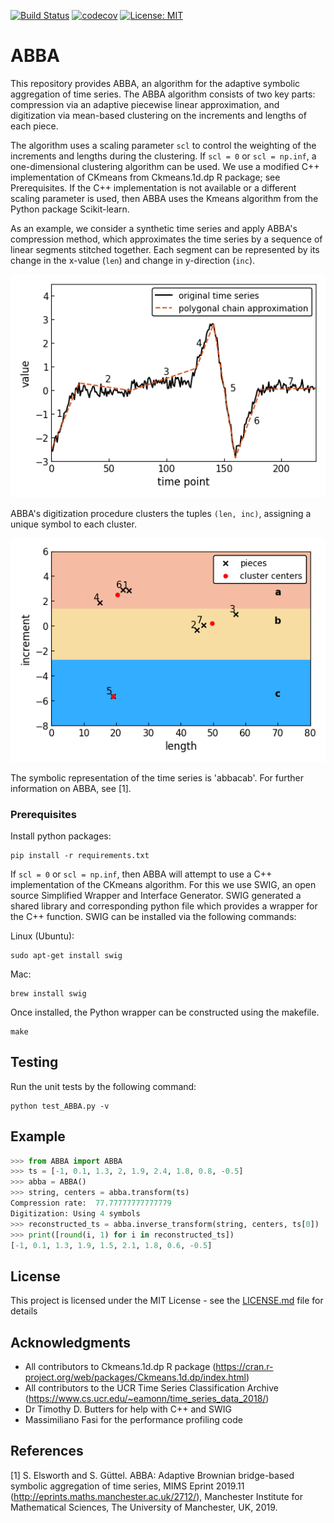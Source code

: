 [![Build Status](https://travis-ci.com/nla-group/ABBA.svg?branch=master)](https://travis-ci.com/nla-group/ABBA)
[![codecov](https://codecov.io/gh/nla-group/ABBA/branch/master/graph/badge.svg)](https://codecov.io/gh/nla-group/ABBA)
[![License: MIT](https://img.shields.io/badge/License-MIT-yellow.svg)](https://opensource.org/licenses/MIT)

# ABBA
This repository provides ABBA, an algorithm for the adaptive symbolic
aggregation of time series. The ABBA algorithm consists of two
key parts: compression via an adaptive piecewise linear approximation, and
digitization via mean-based clustering on the increments and lengths of each
piece.

The algorithm uses a scaling parameter `scl` to control the weighting of
the increments and lengths during the clustering.
If `scl = 0` or `scl = np.inf`, a one-dimensional clustering algorithm can be
used. We use a modified C++ implementation of CKmeans from Ckmeans.1d.dp R
package; see Prerequisites. If the C++ implementation is not available or a
different scaling parameter is used, then ABBA uses the Kmeans algorithm
from the Python package Scikit-learn.

As an example, we consider a synthetic time series and apply ABBA's compression
method, which approximates the time series by a sequence of linear segments
stitched together. Each segment can be represented by its change in the
x-value (`len`) and change in y-direction (`inc`).

![Compression](./paper/basic_example/compression.png)

ABBA's digitization procedure clusters the tuples `(len, inc)`,
assigning a unique symbol to each cluster.

![Digitization](./paper/basic_example/digitization0.png)

The symbolic representation of the time series is 'abbacab'. For further
information on ABBA, see [1].

### Prerequisites
Install python packages:
```
pip install -r requirements.txt
```

If `scl = 0` or `scl = np.inf`, then ABBA will attempt to use a C++ implementation
of the CKmeans algorithm. For this we use SWIG, an open source Simplified
Wrapper and Interface Generator. SWIG generated a shared library and
corresponding python file which provides a wrapper for the C++ function. SWIG
can be installed via the following commands:

Linux (Ubuntu):
```
sudo apt-get install swig
```

Mac:
```
brew install swig
```

Once installed, the Python wrapper can be constructed using the makefile.
```
make
```

## Testing
Run the unit tests by the following command:
```
python test_ABBA.py -v
```

## Example

```python
>>> from ABBA import ABBA
>>> ts = [-1, 0.1, 1.3, 2, 1.9, 2.4, 1.8, 0.8, -0.5]
>>> abba = ABBA()
>>> string, centers = abba.transform(ts)
Compression rate:  77.77777777777779
Digitization: Using 4 symbols
>>> reconstructed_ts = abba.inverse_transform(string, centers, ts[0])
>>> print([round(i, 1) for i in reconstructed_ts])
[-1, 0.1, 1.3, 1.9, 1.5, 2.1, 1.8, 0.6, -0.5]
```


## License

This project is licensed under the MIT License - see the [LICENSE.md](LICENSE.md)
file for details


## Acknowledgments

* All contributors to Ckmeans.1d.dp R package
(https://cran.r-project.org/web/packages/Ckmeans.1d.dp/index.html)
* All contributors to the UCR Time Series Classification Archive
(https://www.cs.ucr.edu/~eamonn/time_series_data_2018/)
* Dr Timothy D. Butters for help with C++ and SWIG
* Massimiliano Fasi for the performance profiling code


## References

[1] S. Elsworth and S. Güttel. ABBA: Adaptive Brownian bridge-based symbolic
aggregation of time series, MIMS Eprint 2019.11 (<http://eprints.maths.manchester.ac.uk/2712/>),
Manchester Institute for Mathematical Sciences, The University of Manchester, UK, 2019.
